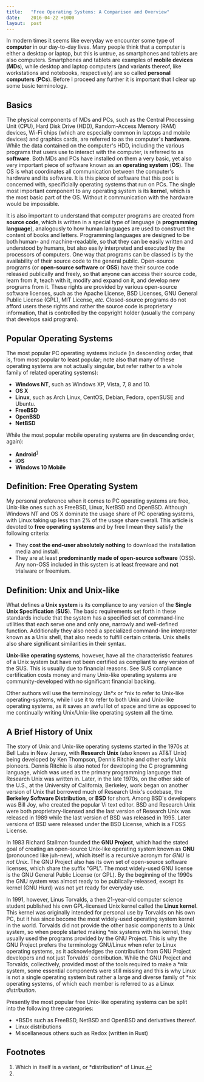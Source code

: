 ```yaml
---
title:   "Free Operating Systems: A Comparison and Overview"
date:    2016-04-22 +1000
layout:  post
---
```


In modern times it seems like everyday we encounter some type of **computer** in our day-to-day lives. Many people think that a computer is either a desktop or laptop, but this is untrue, as smartphones and tablets are also computers. Smartphones and tablets are examples of **mobile devices** (**MDs**), while desktop and laptop computers (and variants thereof, like workstations and notebooks, respectively) are so called **personal computers** (**PCs**). Before I proceed any further it is important that I clear up some basic terminology.

## Basics
The physical components of MDs and PCs, such as the Central Processing Unit (CPU), Hard Disk Drive (HDD), Random-Access Memory (RAM) devices, Wi-Fi chips (which are especially common in laptops and mobile devices) and graphics cards, are referred to as the computer's **hardware**. While the data contained on the computer's HDD, including the various programs that users use to interact with the computer, is referred to as **software**. Both MDs and PCs have installed on them a very basic, yet also very important piece of software known as an **operating system** (**OS**). The OS is what coordinates all communication between the computer's hardware and its software. It is this piece of software that this post is concerned with, specificially operating systems that run on PCs. The single most important component to any operating system is its **kernel**, which is the most basic part of the OS. Without it communication with the hardware would be impossible.

It is also important to understand that computer programs are created from **source code**, which is written in a special type of language (a **programming language**), analogously to how human languages are used to construct the content of books and letters. Programming languages are designed to be both human- and machine-readable, so that they can be easily written and understood by humans, but also easily interpreted and executed by the processors of computers. One way that programs can be classed is by the availability of their source code to the general public. Open-source programs (or **open-source software** or **OSS**) have their source code released publically and freely, so that anyone can access their source code, learn from it, teach with it, modify and expand on it, and develop new programs from it. These rights are provided by various open-source software licenses, such as the Apache License, BSD Licenses, GNU General Public License (GPL), MIT License, *etc.* Closed-source programs do not afford users these rights and rather the source code is proprietary information, that is controlled by the copyright holder (usually the company that develops said program).

## Popular Operating Systems
The most popular PC operating systems include (in descending order, that is, from most popular to least popular; note also that many of these operating systems are not actually singular, but refer rather to a whole family of related operating systems):

* **Windows NT**, such as Windows XP, Vista, 7, 8 and 10.
* **OS X**
* **Linux**, such as Arch Linux, CentOS, Debian, Fedora, openSUSE and Ubuntu.
* **FreeBSD**
* **OpenBSD**
* **NetBSD**

While the most popular mobile operating systems are (in descending order, again):

* **Android**<sup id="fnref:1"><a href="#fn:1" class="footnote">1</a></sup>
* **iOS**
* **Windows 10 Mobile**

## Definition: Free Operating System
My personal preference when it comes to PC operating systems are free, Unix-like ones such as FreeBSD, Linux, NetBSD and OpenBSD. Although Windows NT and OS X dominate the usage share of PC operating systems, with Linux taking up less than 2% of the usage share overall. This article is devoted to **free operating systems** and by free I mean they satisfy the following criteria:

* They **cost the end-user absolutely nothing** to download the installation media and install.
* They are at least **predominantly made of open-source software** (OSS). Any non-OSS included in this system is at least freeware and **not** trialware or freemium.

## Definition: Unix and Unix-like
What defines a **Unix system** is its compliance to any version of the **Single Unix Specification** (**SUS**). The basic requirements set forth in these standards include that the system has a specified set of command-line utilities that each serve one and only one, narrowly and well-defined function. Additionally they also need a specialized command-line interpreter known as a Unix shell, that also needs to fulfill certain criteria. Unix shells also share significant similarities in their syntax.

**Unix-like operating systems**, however, have all the characteristic features of a Unix system but have not been certified as compliant to any version of the SUS. This is usually due to financial reasons. See SUS compliance certification costs money and many Unix-like operating systems are community-developed with no significant financial backing.

Other authors will use the terminology Un&#42;x or &#42;nix to refer to Unix-like operating-systems, while I use it to refer to both Unix and Unix-like operating systems, as it saves an awful lot of space and time as opposed to me continually writing Unix/Unix-like operating system all the time.

## A Brief History of Unix
The story of Unix and Unix-like operating systems started in the 1970s at Bell Labs in New Jersey, with **Research Unix** (also known as AT&T Unix) being developed by Ken Thompson, Dennis Ritchie and other early Unix pioneers. Dennis Ritchie is also noted for developing the C programming language, which was used as the primary programming language that Research Unix was written in. Later, in the late 1970s, on the other side of the U.S., at the University of California, Berkeley, work began on another version of Unix that borrowed much of Research Unix's codebase, the **Berkeley Software Distribution**, or **BSD** for short. Among BSD's developers was Bill Joy, who created the popular Vi text editor. BSD and Research Unix were both proprietary-licensed and the last version of Research Unix was released in 1989 while the last version of BSD was released in 1995. Later versions of BSD were released under the BSD License, which is a FOSS License.

In 1983 Richard Stallman founded the **GNU Project**, which had the stated goal of creating an open-source Unix-like operating system known as **GNU** (pronounced like juh-new), which itself is a recursive acronym for *GNU is not Unix*. The GNU Project also has its own set of open-source software licenses, which share the suffix "GPL". The most widely-used GNU license is the GNU General Public License (or GPL). By the beginning of the 1990s the GNU system was almost ready to be publically-released, except its kernel (GNU Hurd) was not yet ready for everyday use.

In 1991, however, Linus Torvalds, a then 21-year-old computer science student published his own GPL-licensed Unix kernel called the **Linux kernel**. This kernel was originally intended for personal use by Torvalds on his own PC, but it has since become the most widely-used operating system kernel in the world. Torvalds did not provide the other basic components to a Unix system, so when people started making &#42;nix systems with his kernel, they usually used the programs provided by the GNU Project. This is why the GNU Project prefers the terminology GNU/Linux when refer to Linux operating systems, as it acknowledges the contribution from GNU Project developers and not just Torvalds' contribution. While the GNU Project and Torvalds, collectively, provided most of the tools required to make a &#42;nix system, some essential components were still missing and this is why Linux is not a single operating system but rather a large and diverse family of &#42;nix operating systems, of which each member is referred to as a Linux *distribution*.

Presently the most popular free Unix-like operating systems can be split into the following three categories:

* &#42;BSDs such as FreeBSD, NetBSD and OpenBSD and derivatives thereof.
* Linux distributions
* Miscellaneous others such as Redox (written in Rust)

## Footnotes
<ol>
  <li id="fn:1">Which in itself is a variant, or *distribution* of Linux.<a href="#fnref:1" class="reversefootnote">↩</a></li>
  <li id="fn:2"></li>
</ol>
